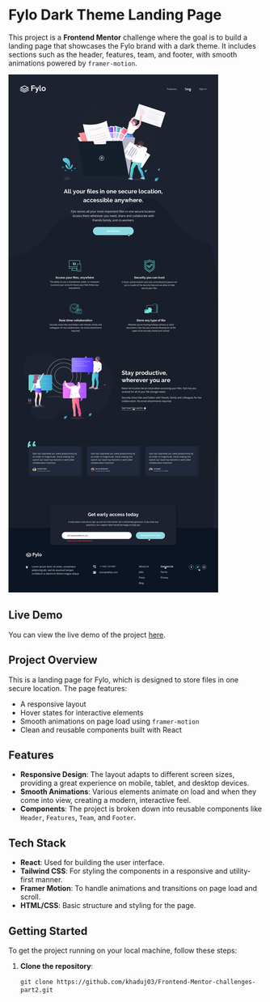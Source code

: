 # Fylo Dark Theme Landing Page

This project is a **Frontend Mentor** challenge where the goal is to build a landing page that showcases the Fylo brand with a dark theme. It includes sections such as the header, features, team, and footer, with smooth animations powered by `framer-motion`.

![Screenshot](./design/active-states.jpg)
## Live Demo

You can view the live demo of the project [here](#).

## Project Overview

This is a landing page for Fylo, which is designed to store files in one secure location. The page features:

- A responsive layout
- Hover states for interactive elements
- Smooth animations on page load using `framer-motion`
- Clean and reusable components built with React

## Features

- **Responsive Design**: The layout adapts to different screen sizes, providing a great experience on mobile, tablet, and desktop devices.
- **Smooth Animations**: Various elements animate on load and when they come into view, creating a modern, interactive feel.
- **Components**: The project is broken down into reusable components like `Header`, `Features`, `Team`, and `Footer`.

## Tech Stack

- **React**: Used for building the user interface.
- **Tailwind CSS**: For styling the components in a responsive and utility-first manner.
- **Framer Motion**: To handle animations and transitions on page load and scroll.
- **HTML/CSS**: Basic structure and styling for the page.

## Getting Started

To get the project running on your local machine, follow these steps:

1. **Clone the repository**:
   ```
   git clone https://github.com/khaduj03/Frontend-Mentor-challenges-part2.git
   ```
